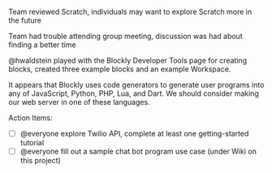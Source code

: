 Team reviewed Scratch, individuals may want to explore Scratch more in the future

Team had trouble attending group meeting, discussion was had about finding a better time

@hwaldstein played with the Blockly Developer Tools page for creating blocks, created three example blocks and an example Workspace.

It appears that Blockly uses code generators to generate user programs into any of JavaScript, Python, PHP, Lua, and Dart. We should consider making our web server in one of these languages.

Action Items:
- [ ] @everyone explore Twilio API, complete at least one getting-started tutorial 
- [ ] @everyone fill out a sample chat bot program use case (under Wiki on this project)
